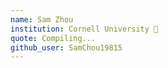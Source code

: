 ```yaml
---
name: Sam Zhou
institution: Cornell University 🚩
quote: Compiling...
github_user: SamChou19815
---
```

